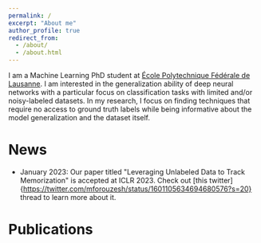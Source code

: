 ```yaml
---
permalink: /
excerpt: "About me"
author_profile: true
redirect_from: 
  - /about/
  - /about.html
---
```


I am a Machine Learning PhD student at [École Polytechnique Fédérale de Lausanne](https://www.epfl.ch/en/). I am interested in the generalization ability of deep neural networks with a particular focus on classification tasks with limited and/or noisy-labeled datasets. In my research, I focus on finding techniques that require no access to ground truth labels while being informative about the model generalization and the dataset itself.


News
======
* January 2023: Our paper titled "Leveraging Unlabeled Data to Track Memorization" is accepted at ICLR 2023. Check out [this twitter]{https://twitter.com/mforouzesh/status/1601105634694680576?s=20} thread to learn more about it.

Publications
======

